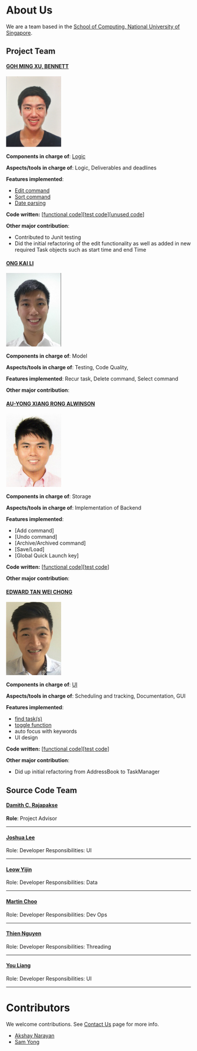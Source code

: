 # About Us

We are a team based in the [School of Computing, National University of Singapore](http://www.comp.nus.edu.sg).

## Project Team

#### [GOH MING XU, BENNETT](https://github.com/bennettgo) <br>

<img src="images/bennettgo.jpg" width="150"><br>

**Components in charge of**: [Logic](https://github.com/CS2103JAN2017-T16-B1/main/blob/master/docs/DeveloperGuide.md#23-logic-component) <br>

**Aspects/tools in charge of**: Logic, Deliverables and deadlines <br>

**Features implemented**: 
* [Edit command](https://github.com/CS2103JAN2017-T16-B1/main/blob/v0.5/docs/UserGuide.md#26-editing-a-taskevent--edit)
* [Sort command](https://github.com/CS2103JAN2017-T16-B1/main/blob/master/docs/UserGuide.md#27--sorting-tasksevents--sort)
* [Date parsing](https://github.com/CS2103JAN2017-T16-B1/main/blob/master/docs/UserGuide.md#22-adding-a-taskevent--add)

**Code written:** [[functional code](../collated/main/A0138998B.md)][[test code](../collated/test/A0138998B.md)][[unused code](../collated/unused/A0138998B.md)]

**Other major contribution**:
* Contributed to Junit testing
* Did the initial refactoring of the edit functionality as well as added in new required Task objects such as start time and end Time


#### [ONG KAI LI](https://github.com/kailii) <br>

<img src="images/kailii.jpg" width="150"><br>

**Components in charge of**: Model

**Aspects/tools in charge of**: Testing, Code Quality,

**Features implemented**: Recur task, Delete command, Select command


**Other major contribution**:


#### [AU-YONG XIANG RONG ALWINSON](https://github.com/alwinsonauyong) <br>

<img src="images/alwinsonauyong.jpg" width="150"><br>

**Components in charge of**: Storage 

**Aspects/tools in charge of**: Implementation of Backend

**Features implemented**:
* [Add command]
* [Undo command]
* [Archive/Archived command]
* [Save/Load]
* [Global Quick Launch key]

**Code written:** [[functional code](../collated/main/A0140072X.md)][[test code](../collated/test/A0140072X.md)]

**Other major contribution**:



#### [EDWARD TAN WEI CHONG](https://github.com/EdCS2103) <br>

<img src="images/EdCS2103.jpg" width="150"><br>

**Components in charge of**: [UI](https://github.com/CS2103JAN2017-T16-B1/main/blob/master/docs/DeveloperGuide.md#22-ui-component)

**Aspects/tools in charge of**: Scheduling and tracking, Documentation, GUI

**Features implemented**: 
* [find task(s)](https://github.com/CS2103JAN2017-T16-B1/main/blob/master/docs/UserGuide.md#23-finding-tasksevents--find)
* [toggle function](https://github.com/CS2103JAN2017-T16-B1/main/blob/v0.5/docs/UserGuide.md#212-toggle-between-different-tasks-toggle)
* auto focus with keywords
* UI design

**Code written:** [[functional code](../collated/main/A0139509X.md)][[test code](../collated/test/A0139509X.md)]

**Other major contribution**:
* Did up initial refactoring from AddressBook to TaskManager


## Source Code Team

#### [Damith C. Rajapakse](http://www.comp.nus.edu.sg/~damithch) <br>
**Role**: Project Advisor

-----

#### [Joshua Lee](http://github.com/lejolly)
Role: Developer
Responsibilities: UI

-----

#### [Leow Yijin](http://github.com/yijinl)
Role: Developer
Responsibilities: Data

-----

#### [Martin Choo](http://github.com/m133225)
Role: Developer
Responsibilities: Dev Ops

-----

#### [Thien Nguyen](https://github.com/ndt93)
 Role: Developer
 Responsibilities: Threading

 -----

#### [You Liang](http://github.com/yl-coder)
 Role: Developer
 Responsibilities: UI

 -----

# Contributors

We welcome contributions. See [Contact Us](ContactUs.md) page for more info.

* [Akshay Narayan](https://github.com/se-edu/addressbook-level4/pulls?q=is%3Apr+author%3Aokkhoy)
* [Sam Yong](https://github.com/se-edu/addressbook-level4/pulls?q=is%3Apr+author%3Amauris)
